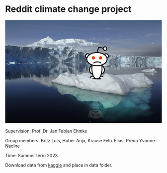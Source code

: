 # Reddit climate change project

![Sad Snoo](/title_image.jpg)

Supervision: Prof. Dr. Jan Fabian Ehmke

Group members: Britz Luis, Huber Anja, Krause Felix Elias, Preda Yvonne-Nadine

Time: Summer term 2023

Download data from [kaggle](https://www.kaggle.com/datasets/pavellexyr/the-reddit-climate-change-dataset) and place in data folder.

